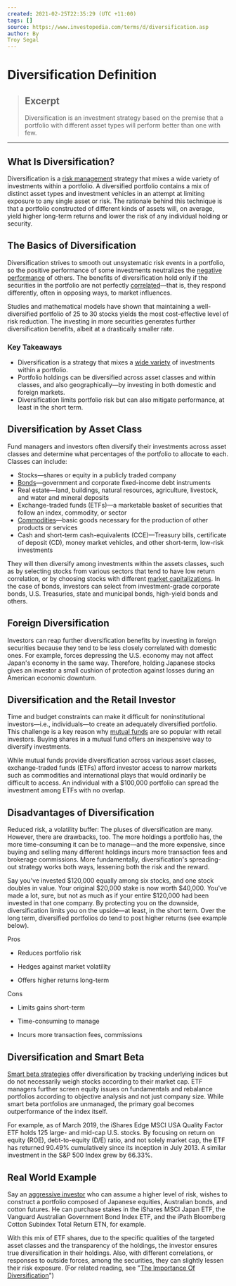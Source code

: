 ```yaml
---
created: 2021-02-25T22:35:29 (UTC +11:00)
tags: []
source: https://www.investopedia.com/terms/d/diversification.asp
author: By
Troy Segal
---
```


# Diversification Definition

> ## Excerpt
> Diversification is an investment strategy based on the premise that a portfolio with different asset types will perform better than one with few.

---
## What Is Diversification?

Diversification is a [risk management](https://www.investopedia.com/terms/r/riskmanagement.asp) strategy that mixes a wide variety of investments within a portfolio. A diversified portfolio contains a mix of distinct asset types and investment vehicles in an attempt at limiting exposure to any single asset or risk. The rationale behind this technique is that a portfolio constructed of different kinds of assets will, on average, yield higher long-term returns and lower the risk of any individual holding or security.

## The Basics of Diversification

Diversification strives to smooth out unsystematic risk events in a portfolio, so the positive performance of some investments neutralizes the [negative performance](https://www.investopedia.com/terms/n/negative-return.asp) of others. The benefits of diversification hold only if the securities in the portfolio are not perfectly [correlated](https://www.investopedia.com/terms/c/correlation.asp)—that is, they respond differently, often in opposing ways, to market influences.

Studies and mathematical models have shown that maintaining a well-diversified portfolio of 25 to 30 stocks yields the most cost-effective level of risk reduction. The investing in more securities generates further diversification benefits, albeit at a drastically smaller rate.

### Key Takeaways

-   Diversification is a strategy that mixes a [wide variety](https://www.investopedia.com/terms/w/wide-variety.asp) of investments within a portfolio.
-   Portfolio holdings can be diversified across asset classes and within classes, and also geographically—by investing in both domestic and foreign markets.
-   Diversification limits portfolio risk but can also mitigate performance, at least in the short term.

## Diversification by Asset Class

Fund managers and investors often diversify their investments across asset classes and determine what percentages of the portfolio to allocate to each. Classes can include:

-   Stocks—shares or equity in a publicly traded company
-   [Bonds](https://www.investopedia.com/terms/b/bond.asp)—government and corporate fixed-income debt instruments
-   Real estate—land, buildings, natural resources, agriculture, livestock, and water and mineral deposits
-   Exchange-traded funds (ETFs)—a marketable basket of securities that follow an index, commodity, or sector
-   [Commodities](https://www.investopedia.com/terms/c/commodity.asp)—basic goods necessary for the production of other products or services
-   Cash and short-term cash-equivalents (CCE)—Treasury bills, certificate of deposit (CD), money market vehicles, and other short-term, low-risk investments

They will then diversify among investments within the assets classes, such as by selecting stocks from various sectors that tend to have low return correlation, or by choosing stocks with different [market capitalizations](https://www.investopedia.com/terms/m/marketcapitalization.asp). In the case of bonds, investors can select from investment-grade corporate bonds, U.S. Treasuries, state and municipal bonds, high-yield bonds and others. 

## Foreign Diversification

Investors can reap further diversification benefits by investing in foreign securities because they tend to be less closely correlated with domestic ones. For example, forces depressing the U.S. economy may not affect Japan's economy in the same way. Therefore, holding Japanese stocks gives an investor a small cushion of protection against losses during an American economic downturn.

## Diversification and the Retail Investor

Time and budget constraints can make it difficult for noninstitutional investors—i.e., individuals—to create an adequately diversified portfolio. This challenge is a key reason why [mutual funds](https://www.investopedia.com/video/play/introduction-mutual-funds/) are so popular with retail investors. Buying shares in a mutual fund offers an inexpensive way to diversify investments.

While mutual funds provide diversification across various asset classes, exchange-traded funds (ETFs) afford investor access to narrow markets such as commodities and international plays that would ordinarily be difficult to access. An individual with a $100,000 portfolio can spread the investment among ETFs with no overlap.

## Disadvantages of Diversification

Reduced risk, a volatility buffer: The pluses of diversification are many. However, there are drawbacks, too. The more holdings a portfolio has, the more time-consuming it can be to manage—and the more expensive, since buying and selling many different holdings incurs more transaction fees and brokerage commissions. More fundamentally, diversification's spreading-out strategy works both ways, lessening both the risk and the reward.

Say you've invested $120,000 equally among six stocks, and one stock doubles in value. Your original $20,000 stake is now worth $40,000. You've made a lot, sure, but not as much as if your entire $120,000 had been invested in that one company. By protecting you on the downside, diversification limits you on the upside—at least, in the short term. Over the long term, diversified portfolios do tend to post higher returns (see example below).

Pros

-   Reduces portfolio risk
    
-   Hedges against market volatility
    
-   Offers higher returns long-term
    

Cons

-   Limits gains short-term
    
-   Time-consuming to manage
    
-   Incurs more transaction fees, commissions
    

## Diversification and Smart Beta

[Smart beta strategies](https://www.investopedia.com/terms/s/smart-beta.asp) offer diversification by tracking underlying indices but do not necessarily weigh stocks according to their market cap. ETF managers further screen equity issues on fundamentals and rebalance portfolios according to objective analysis and not just company size. While smart beta portfolios are unmanaged, the primary goal becomes outperformance of the index itself.

For example, as of March 2019, the iShares Edge MSCI USA Quality Factor ETF holds 125 large- and mid-cap U.S. stocks. By focusing on return on equity (ROE), debt-to-equity (D/E) ratio, and not solely market cap, the ETF has returned 90.49% cumulatively since its inception in July 2013. A similar investment in the S&P 500 Index grew by 66.33%.

## Real World Example

Say an [aggressive investor](https://www.investopedia.com/terms/a/aggressiveinvestmentstrategy.asp) who can assume a higher level of risk, wishes to construct a portfolio composed of Japanese equities, Australian bonds, and cotton futures. He can purchase stakes in the iShares MSCI Japan ETF, the Vanguard Australian Government Bond Index ETF, and the iPath Bloomberg Cotton Subindex Total Return ETN, for example.

With this mix of ETF shares, due to the specific qualities of the targeted asset classes and the transparency of the holdings, the investor ensures true diversification in their holdings. Also, with different correlations, or responses to outside forces, among the securities, they can slightly lessen their risk exposure. (For related reading, see "[The Importance Of Diversification](https://www.investopedia.com/investing/importance-diversification/)")
